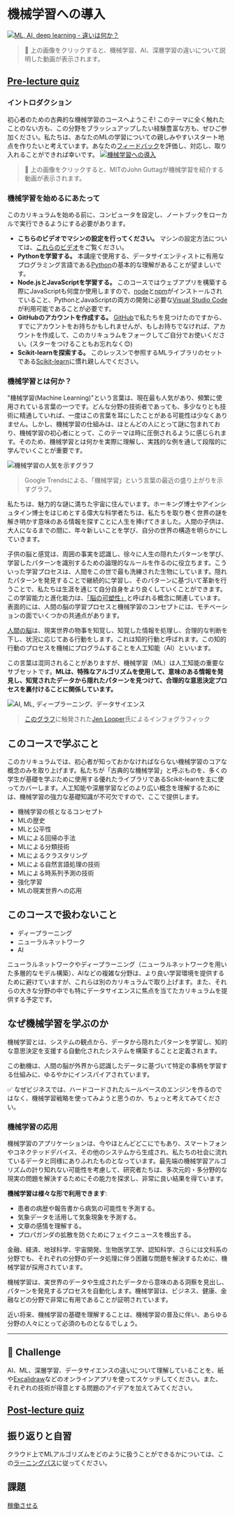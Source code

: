 # 機械学習への導入

[![ML, AI, deep learning - 違いは何か？](https://img.youtube.com/vi/lTd9RSxS9ZE/0.jpg)](https://youtu.be/lTd9RSxS9ZE "ML, AI, deep learning - 違いは何か？")

> 🎥 上の画像をクリックすると、機械学習、AI、深層学習の違いについて説明した動画が表示されます。

## [Pre-lecture quiz](https://gray-sand-07a10f403.1.azurestaticapps.net/quiz/1?loc=ja)

### イントロダクション

初心者のための古典的な機械学習のコースへようこそ! このテーマに全く触れたことのない方も、この分野をブラッシュアップしたい経験豊富な方も、ぜひご参加ください。私たちは、あなたのMLの学習についての親しみやすいスタート地点を作りたいと考えています。あなたの[フィードバック](https://github.com/microsoft/ML-For-Beginners/discussions)を評価し、対応し、取り入れることができれば幸いです。 
[![機械学習への導入](https://img.youtube.com/vi/h0e2HAPTGF4/0.jpg)](https://youtu.be/h0e2HAPTGF4 "機械学習への導入")

> 🎥 上の画像をクリックすると、MITのJohn Guttagが機械学習を紹介する動画が表示されます。
### 機械学習を始めるにあたって

このカリキュラムを始める前に、コンピュータを設定し、ノートブックをローカルで実行できるようにする必要があります。

- **こちらのビデオでマシンの設定を行ってください。** マシンの設定方法については、[これらのビデオ](https://www.youtube.com/playlist?list=PLlrxD0HtieHhS8VzuMCfQD4uJ9yne1mE6)をご覧ください。
- **Pythonを学習する。** 本講座で使用する、データサイエンティストに有用なプログラミング言語である[Python](https://docs.microsoft.com/learn/paths/python-language/?WT.mc_id=academic-15963-cxa)の基本的な理解があることが望ましいです。
- **Node.jsとJavaScriptを学習する。** このコースではウェブアプリを構築する際にJavaScriptも何度か使用しますので、[node](https://nodejs.org)と[npm](https://www.npmjs.com/)がインストールされていること、PythonとJavaScriptの両方の開発に必要な[Visual Studio Code](https://code.visualstudio.com/)が利用可能であることが必要です。
- **GitHubのアカウントを作成する。** [GitHub](https://github.com)で私たちを見つけたのですから、すでにアカウントをお持ちかもしれませんが、もしお持ちでなければ、アカウントを作成して、このカリキュラムをフォークしてご自分でお使いください。(スターをつけることもお忘れなく😊)
- **Scikit-learnを探索する。** このレッスンで参照するMLライブラリのセットである[Scikit-learn]([https://scikit-learn.org/stable/user_guide.html)に慣れ親しんでください。

### 機械学習とは何か？

"機械学習(Machine Learning)"という言葉は、現在最も人気があり、頻繁に使用されている言葉の一つです。どんな分野の技術者であっても、多少なりとも技術に精通していれば、一度はこの言葉を耳にしたことがある可能性は少なくありません。しかし、機械学習の仕組みは、ほとんどの人にとって謎に包まれており、機械学習の初心者にとって、このテーマは時に圧倒されるように感じられます。そのため、機械学習とは何かを実際に理解し、実践的な例を通して段階的に学んでいくことが重要です。

![機械学習の人気を示すグラフ](../images/hype.png)

> Google Trendsによる、「機械学習」という言葉の最近の盛り上がりを示すグラフ。

私たちは、魅力的な謎に満ちた宇宙に住んでいます。ホーキング博士やアインシュタイン博士をはじめとする偉大な科学者たちは、私たちを取り巻く世界の謎を解き明かす意味のある情報を探すことに人生を捧げてきました。人間の子供は、大人になるまでの間に、年々新しいことを学び、自分の世界の構造を明らかにしていきます。

子供の脳と感覚は、周囲の事実を認識し、徐々に人生の隠れたパターンを学び、学習したパターンを識別するための論理的なルールを作るのに役立ちます。こういった学習プロセスは、人間をこの世で最も洗練された生物にしています。隠れたパターンを発見することで継続的に学習し、そのパターンに基づいて革新を行うことで、私たちは生涯を通じて自分自身をより良くしていくことができます。この学習能力と進化能力は、[「脳の可塑性」](https://www.simplypsychology.org/brain-plasticity.html)と呼ばれる概念に関連しています。表面的には、人間の脳の学習プロセスと機械学習のコンセプトには、モチベーションの面でいくつかの共通点があります。

[人間の脳](https://www.livescience.com/29365-human-brain.html)は、現実世界の物事を知覚し、知覚した情報を処理し、合理的な判断を下し、状況に応じてある行動をします。これは知的行動と呼ばれます。この知的行動のプロセスを機械にプログラムすることを人工知能（AI）といいます。

この言葉は混同されることがありますが、機械学習（ML）は人工知能の重要なサブセットです。**MLは、特殊なアルゴリズムを使用して、意味のある情報を発見し、知覚されたデータから隠れたパターンを見つけて、合理的な意思決定プロセスを裏付けることに関係しています。**

![AI, ML, ディープラーニング、データサイエンス](../images/ai-ml-ds.png)


>[このグラフ](https://softwareengineering.stackexchange.com/questions/366996/distinction-between-ai-ml-neural-networks-deep-learning-and-data-mining)に触発された[Jen Looper](https://twitter.com/jenlooper)氏によるインフォグラフィック

## このコースで学ぶこと

このカリキュラムでは、初心者が知っておかなければならない機械学習のコアな概念のみを取り上げます。私たちが「古典的な機械学習」と呼ぶものを、多くの学生が基礎を学ぶために使用する優れたライブラリであるScikit-learnを主に使ってカバーします。人工知能や深層学習などのより広い概念を理解するためには、機械学習の強力な基礎知識が不可欠ですので、ここで提供します。

- 機械学習の核となるコンセプト
- MLの歴史
- MLと公平性
- MLによる回帰の手法
- MLによる分類技術
- MLによるクラスタリング
- MLによる自然言語処理の技術
- MLによる時系列予測の技術
- 強化学習
- MLの現実世界への応用
## このコースで扱わないこと

- ディープラーニング
- ニューラルネットワーク
- AI
  
ニューラルネットワークやディープラーニング（ニューラルネットワークを用いた多層的なモデル構築）、AIなどの複雑な分野は、より良い学習環境を提供するために避けていますが、これらは別のカリキュラムで取り上げます。また、それらの大きな分野の中でも特にデータサイエンスに焦点を当てたカリキュラムを提供する予定です。
## なぜ機械学習を学ぶのか

機械学習とは、システムの観点から、データから隠れたパターンを学習し、知的な意思決定を支援する自動化されたシステムを構築することと定義されます。

この動機は、人間の脳が外界から認識したデータに基づいて特定の事柄を学習する仕組みに、ゆるやかにインスパイアされています。

✅ なぜビジネスでは、ハードコードされたルールベースのエンジンを作るのではなく、機械学習戦略を使ってみようと思うのか、ちょっと考えてみてください。


### 機械学習の応用

機械学習のアプリケーションは、今やほとんどどこにでもあり、スマートフォンやコネクテッドデバイス、その他のシステムから生成され、私たちの社会に流れているデータと同様にありふれたものとなっています。最先端の機械学習アルゴリズムの計り知れない可能性を考慮して、研究者たちは、多次元的・多分野的な現実の問題を解決するためにその能力を探求し、非常に良い結果を得ています。

**機械学習は様々な形で利用できます**:

- 患者の病歴や報告書から病気の可能性を予測する。
- 気象データを活用して気象現象を予測する。
- 文章の感情を理解する。
- プロパガンダの拡散を防ぐためにフェイクニュースを検出する。

金融、経済、地球科学、宇宙開発、生物医学工学、認知科学、さらには文科系の分野でも、それぞれの分野のデータ処理に伴う困難な問題を解決するために、機械学習が採用されています。

機械学習は、実世界のデータや生成されたデータから意味のある洞察を見出し、パターンを発見するプロセスを自動化します。機械学習は、ビジネス、健康、金融などの分野で非常に有用であることが証明されています。

近い将来、機械学習の基礎を理解することは、機械学習の普及に伴い、あらゆる分野の人々にとって必須のものとなるでしょう。

---
## 🚀 Challenge
AI、ML、深層学習、データサイエンスの違いについて理解していることを、紙や[Excalidraw](https://excalidraw.com/)などのオンラインアプリを使ってスケッチしてください。また、それぞれの技術が得意とする問題のアイデアを加えてみてください。

## [Post-lecture quiz](https://gray-sand-07a10f403.1.azurestaticapps.net/quiz/2?loc=ja)

## 振り返りと自習

クラウド上でMLアルゴリズムをどのように扱うことができるかについては、この[ラーニングパス](https://docs.microsoft.com/learn/paths/create-no-code-predictive-models-azure-machine-learning/?WT.mc_id=academic-15963-cxa)に従ってください。

## 課題

[稼働させる](assignment.ja.md)
